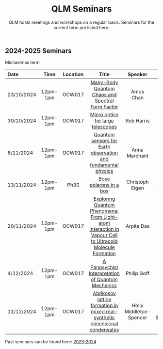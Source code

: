 ﻿---
layout: page
title: QLM Seminars
subtitle: QLM hosts meetings and workshops on a regular basis. Seminars for the current term are listed here.
---
 
## 2024-2025 Seminars

Michaelmas term

|Date  |Time |Location  |Title   |Speaker    |Institution    |
|:---  | :----: | :----:  | :--------:      | :------:      |           --: |
|23/10/2024|12pm-1pm|OCW017|<a href="/events/seminars/abstracts/2024 Michaelmas/Amos Chan"> Many-Body Quantum Chaos and Spectral Form Factor </a>|Amos Chan |Lancaster University |
|30/10/2024|12pm-1pm|OCW017|<a href="/events/seminars/abstracts/2024 Michaelmas/Rob Harris"> Micro optics for large telescopes </a>|Rob Harris |Durham University CfAI |
|6/11/2024|12pm-1pm|OCW017|<a href="/events/seminars/abstracts/2024 Michaelmas/Anna Marchant"> Quantum sensors for Earth observation and fundamental physics </a>|Anna Marchant |RAL Space |
|13/11/2024|12pm-1pm|Ph30|<a href="/events/seminars/abstracts/2024 Michaelmas/Christoph Eigen"> Bose polarons in a box </a>|Christoph Eigen |University of Cambridge |
|20/11/2024|12pm-1pm|OCW017|<a href="/events/seminars/abstracts/2024 Michaelmas/Arpita Das"> Exploring Quantum Phenomena: From Light-atom Interaction in Vapour Cell to Ultracold Molecule Formation </a>|Arpita Das |Durham QLM |
|4/12/2024|12pm-1pm|OCW017|<a href="/events/seminars/abstracts/2024 Michaelmas/Philip Goff"> A Panpsychist Interpretation of Quantum Mechanics </a>|Philip Goff |Durham University, Dept. of Philosophy |
|11/12/2024|12pm-1pm|OCW017|<a href="/events/seminars/abstracts/2024 Michaelmas/Holly Middleton Spencer"> Abrikosov lattice formation in mixed real-synthetic dimensional condensates </a>|Holly Middleton-Spencer |University of Birmingham |

Past seminars can be found here: 
<a href="/events/seminars_past_2324"> 2023-2024 </a>




